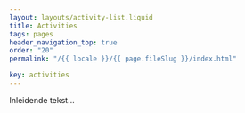 ```yaml
---
layout: layouts/activity-list.liquid
title: Activities
tags: pages
header_navigation_top: true
order: "20"
permalink: "/{{ locale }}/{{ page.fileSlug }}/index.html"

key: activities
---
```


Inleidende tekst...
